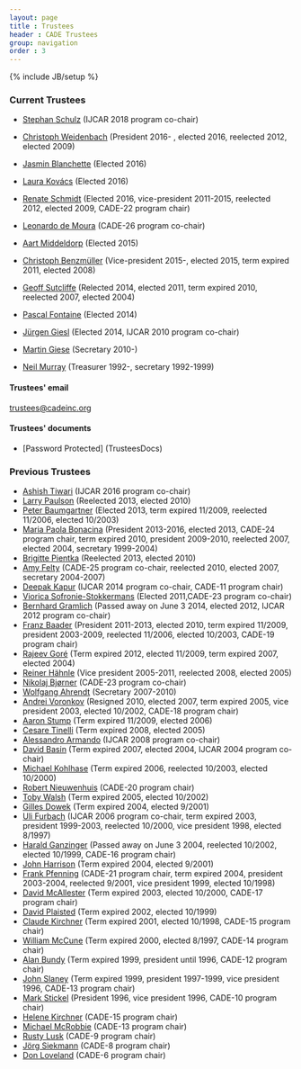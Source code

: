 ```yaml
---
layout: page
title : Trustees
header : CADE Trustees
group: navigation
order : 3
---
```

{% include JB/setup %}

### Current Trustees

- [Stephan Schulz](http://wwwlehre.dhbw-stuttgart.de/~sschulz/DHBW_Stephan_Schulz/Stephan_Schulz.html) (IJCAR 2018 program co-chair)

- [Christoph Weidenbach](http://www.mpi-inf.mpg.de/~weidenb/) (President 2016- , elected 2016, reelected 2012, elected 2009)

- [Jasmin Blanchette](http://people.mpi-inf.mpg.de/~jblanche/) (Elected 2016)

- [Laura Kovács](http://forsyte.at/people/kovacs/) (Elected 2016)

- [Renate Schmidt](http://www.cs.man.ac.uk/~schmidt/) (Elected 2016, vice-president 2011-2015, reelected 2012, elected 2009, CADE-22 program chair)

- [Leonardo de Moura](http://leodemoura.github.io/) (CADE-26 program co-chair)

- [Aart Middeldorp](http://cl-informatik.uibk.ac.at/users/ami/) (Elected 2015)

- [Christoph Benzmüller](http://page.mi.fu-berlin.de/cbenzmueller/) (Vice-president 2015-, elected 2015, term expired 2011, elected 2008)

- [Geoff Sutcliffe](http://www.cs.miami.edu/~geoff/) (Relected 2014, elected 2011, term expired 2010, reelected 2007, elected 2004)

- [Pascal Fontaine](http://www.loria.fr/~fontaine/) (Elected 2014)

- [Jürgen Giesl](http://verify.rwth-aachen.de/giesl/) (Elected 2014, IJCAR 2010 program co-chair)

- [Martin Giese](http://heim.ifi.uio.no/martingi/) (Secretary 2010-)

- [Neil Murray](http://www.cs.albany.edu/~nvm/) (Treasurer 1992-, secretary 1992-1999)

#### Trustees' email

  trustees@cadeinc.org

#### Trustees' documents 

- [Password Protected] (TrusteesDocs)

### Previous Trustees

- [Ashish Tiwari](http://www.csl.sri.com/users/tiwari/) (IJCAR 2016 program co-chair)
- [Larry Paulson](http://www.cl.cam.ac.uk/~lp15/) (Reelected 2013, elected 2010)
- [Peter Baumgartner](http://users.rsise.anu.edu.au/~baumgart/) (Elected 2013, term expired 11/2009, reelected 11/2006, elected 10/2003)
- [Maria Paola Bonacina](http://profs.sci.univr.it/~bonacina/) (President 2013-2016, elected 2013, CADE-24 program chair, term expired 2010, president 2009-2010, reelected 2007, elected 2004, secretary 1999-2004)
- [Brigitte Pientka](http://www.cs.mcgill.ca/~bpientka/) (Reelected 2013, elected 2010)
- [Amy Felty](http://www.site.uottawa.ca/%7Eafelty/) (CADE-25 program co-chair, reelected 2010, elected 2007, secretary 2004-2007)
- [Deepak Kapur](http://www.cs.unm.edu/~kapur/) (IJCAR 2014 program co-chair, CADE-11 program chair)
- [Viorica Sofronie-Stokkermans](http://userpages.uni-koblenz.de/~sofronie/) (Elected 2011,CADE-23 program co-chair)
- [Bernhard Gramlich](http://www.logic.at/staff/gramlich/) (Passed away on June 3 2014, elected 2012, IJCAR 2012 program co-chair)
- [Franz Baader](http://lat.inf.tu-dresden.de/~baader/index-en.html) (President 2011-2013, elected 2010, term expired 11/2009, president 2003-2009, reelected 11/2006, elected 10/2003, CADE-19 program chair)
- [Rajeev Goré](http://rsise.anu.edu.au/~rpg/) (Term expired 2012, elected 11/2009, term expired 2007, elected 2004)
- [Reiner Hähnle](http://www.cs.chalmers.se/~reiner/) (Vice president 2005-2011, reelected 2008, elected 2005)
- [Nikolaj Bjørner](http://research.microsoft.com/en-us/people/nbjorner/) (CADE-23 program co-chair)
- [Wolfgang Ahrendt](http://www.cs.chalmers.se/~ahrendt/) (Secretary 2007-2010)
- [Andrei Voronkov](http://www.voronkov.com/) (Resigned 2010, elected 2007, term expired 2005, vice president 2003, elected 10/2002, CADE-18 program chair)
- [Aaron Stump](http://www.cse.wustl.edu/~stump/) (Term expired 11/2009, elected 2006)
- [Cesare Tinelli](http://www.cs.uiowa.edu/~tinelli/) (Term expired 2008, elected 2005)
- [Alessandro Armando](http://www.ai-lab.it/armando/) (IJCAR 2008 program co-chair)
- [David Basin](http://www.informatik.uni-freiburg.de/~basin/) (Term expired 2007, elected 2004, IJCAR 2004 program co-chair)
- [Michael Kohlhase](http://www.cs.cmu.edu/~kohlhase/) (Term expired 2006, reelected 10/2003, elected 10/2000)
- [Robert Nieuwenhuis](http://www.lsi.upc.es/~roberto/) (CADE-20 program chair)
- [Toby Walsh](http://www.cse.unsw.edu.au/~tw/) (Term expired 2005, elected 10/2002)
- [Gilles Dowek](http://www.lix.polytechnique.fr/%7Edowek/) (Term expired 2004, elected 9/2001)
- [Uli Furbach](http://www.uni-koblenz.de/~uli/) (IJCAR 2006 program co-chair, term expired 2003, president 1999-2003, reelected 10/2000, vice president 1998, elected 8/1997)
- [Harald Ganzinger](http://www.mpi-sb.mpg.de/~hg/) (Passed away on June 3 2004, reelected 10/2002, elected 10/1999, CADE-16 program chair)
- [John Harrison](http://www.cl.cam.ac.uk/users/jrh) (Term expired 2004, elected 9/2001)
- [Frank Pfenning](http://www.cs.cmu.edu/%7Efp/) (CADE-21 program chair, term expired 2004, president 2003-2004, reelected 9/2001, vice president 1999, elected 10/1998)
- [David McAllester](http://ttic.uchicago.edu/%7Edmcallester/) (Term expired 2003, elected 10/2000, CADE-17 program chair)
- [David Plaisted](http://www.cs.unc.edu/%7Eplaisted/) (Term expired 2002, elected 10/1999)
- [Claude Kirchner](http://www.loria.fr/%7Eckirchne/) (Term expired 2001, elected 10/1998, CADE-15 program chair)
- [William McCune](http://www.mcs.anl.gov/home/mccune/) (Term expired 2000, elected 8/1997, CADE-14 program chair)
- [Alan Bundy](http://homepages.inf.ed.ac.uk/bundy/) (Term expired 1999, president until 1996, CADE-12 program chair)
- [John Slaney](http://homepages.inf.ed.ac.uk/bundy/) (Term expired 1999, president 1997-1999, vice president 1996, CADE-13 program chair)
- [Mark Stickel](http://www.ai.sri.com/%7Estickel/) (President 1996, vice president 1996, CADE-10 program chair)
- [Helene Kirchner](http://www.loria.fr/%7Ehkirchne/) (CADE-15 program chair)
- [Michael McRobbie](http://www.indiana.edu/%7Eovpit/mcrobbie/) (CADE-13 program chair)
- [Rusty Lusk](http://www.mcs.anl.gov/home/lusk/) (CADE-9 program chair)
- [Jörg Siekmann](http://www.dfki.uni-sb.de/vse/staff/siekmann/) (CADE-8 program chair)
- [Don Loveland](http://www.cs.duke.edu/~dwl/) (CADE-6 program chair)

